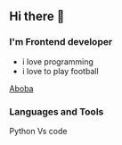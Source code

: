 ## Hi there 👋

### I'm Frontend developer
- i love programming
- i love to play football

[Aboba](https://sun9-4.userapi.com/s/v1/if2/jxpsNjHS_kaaiEV_MC_-Ox_lLXTElxTpsilk3e7NKboJvgbmWVKFewfd-HqI4jCdyfh9HO4qUUCLlHCT4uuUzvKf.jpg?quality=96&as=32x30,48x45,72x68,108x102,160x151,240x226,360x340,480x453,540x509,600x566&from=bu&u=ryAOskUl0ze5g--mgrpa_qygz9Zt-OU0zsk7ZkCYVMA&cs=600x566)

### Languages and Tools
Python
Vs code




